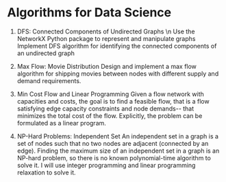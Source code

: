 # Algorithms for Data Science

1. DFS: Connected Components of Undirected Graphs \n
Use the NetworkX Python package to represent and manipulate graphs
Implement DFS algorithm for identifying the connected components of an undirected graph

2. Max Flow: Movie Distribution
Design and implement a max flow algorithm for shipping movies between nodes with different supply and demand requirements.

3. Min Cost Flow and Linear Programming
Given a flow network with capacities and costs, the goal is to find a feasible flow, that is a flow satisfying edge capacity constraints and node demands-- that minimizes the total cost of the flow. Explicitly, the problem can be formulated as a linear program.

4. NP-Hard Problems: Independent Set 
An independent set in a graph is a set of nodes such that no two nodes are adjacent (connected by an edge). Finding the maximum size of an independent set in a graph is an NP-hard problem, so there is no known polynomial-time algorithm to solve it. 
I will use integer programming and linear programming relaxation to solve it.

